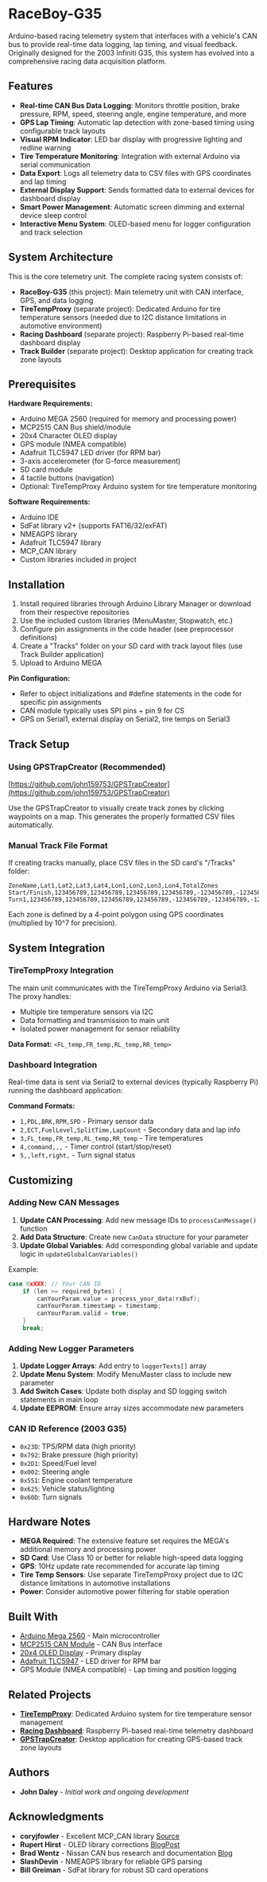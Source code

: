 # RaceBoy-G35

Arduino-based racing telemetry system that interfaces with a vehicle's CAN bus to provide real-time data logging, lap timing, and visual feedback. Originally designed for the 2003 Infiniti G35, this system has evolved into a comprehensive racing data acquisition platform.

## Features

- **Real-time CAN Bus Data Logging**: Monitors throttle position, brake pressure, RPM, speed, steering angle, engine temperature, and more
- **GPS Lap Timing**: Automatic lap detection with zone-based timing using configurable track layouts
- **Visual RPM Indicator**: LED bar display with progressive lighting and redline warning
- **Tire Temperature Monitoring**: Integration with external Arduino via serial communication
- **Data Export**: Logs all telemetry data to CSV files with GPS coordinates and lap timing
- **External Display Support**: Sends formatted data to external devices for dashboard display
- **Smart Power Management**: Automatic screen dimming and external device sleep control
- **Interactive Menu System**: OLED-based menu for logger configuration and track selection

## System Architecture

This is the core telemetry unit. The complete racing system consists of:

- **RaceBoy-G35** (this project): Main telemetry unit with CAN interface, GPS, and data logging
- **TireTempProxy** (separate project): Dedicated Arduino for tire temperature sensors (needed due to I2C distance limitations in automotive environment)
- **Racing Dashboard** (separate project): Raspberry Pi-based real-time dashboard display
- **Track Builder** (separate project): Desktop application for creating track zone layouts

## Prerequisites

**Hardware Requirements:**
- Arduino MEGA 2560 (required for memory and processing power)
- MCP2515 CAN Bus shield/module
- 20x4 Character OLED display
- GPS module (NMEA compatible)
- Adafruit TLC5947 LED driver (for RPM bar)
- 3-axis accelerometer (for G-force measurement)
- SD card module
- 4 tactile buttons (navigation)
- Optional: TireTempProxy Arduino system for tire temperature monitoring

**Software Requirements:**
- Arduino IDE
- SdFat library v2+ (supports FAT16/32/exFAT)
- NMEAGPS library
- Adafruit TLC5947 library
- MCP_CAN library
- Custom libraries included in project

## Installation

1. Install required libraries through Arduino Library Manager or download from their respective repositories
2. Use the included custom libraries (MenuMaster, Stopwatch, etc.)
3. Configure pin assignments in the code header (see preprocessor definitions)
4. Create a "Tracks" folder on your SD card with track layout files (use Track Builder application)
5. Upload to Arduino MEGA

**Pin Configuration:**
- Refer to object initializations and #define statements in the code for specific pin assignments
- CAN module typically uses SPI pins + pin 9 for CS
- GPS on Serial1, external display on Serial2, tire temps on Serial3

## Track Setup

### Using GPSTrapCreator (Recommended)
[https://github.com/john159753/GPSTrapCreator](https://github.com/john159753/GPSTrapCreator)

Use the GPSTrapCreator to visually create track zones by clicking waypoints on a map. This generates the properly formatted CSV files automatically.

### Manual Track File Format
If creating tracks manually, place CSV files in the SD card's "/Tracks" folder:
```
ZoneName,Lat1,Lat2,Lat3,Lat4,Lon1,Lon2,Lon3,Lon4,TotalZones
Start/Finish,123456789,123456789,123456789,123456789,-123456789,-123456789,-123456789,-123456789,4
Turn1,123456789,123456789,123456789,123456789,-123456789,-123456789,-123456789,-123456789,4
```

Each zone is defined by a 4-point polygon using GPS coordinates (multiplied by 10^7 for precision).

## System Integration

### TireTempProxy Integration
The main unit communicates with the TireTempProxy Arduino via Serial3. The proxy handles:
- Multiple tire temperature sensors via I2C
- Data formatting and transmission to main unit
- Isolated power management for sensor reliability

**Data Format:** `<FL_temp,FR_temp,RL_temp,RR_temp>`

### Dashboard Integration  
Real-time data is sent via Serial2 to external devices (typically Raspberry Pi) running the dashboard application:

**Command Formats:**
- `1,PDL,BRK,RPM,SPD` - Primary sensor data
- `2,ECT,FuelLevel,SplitTime,LapCount` - Secondary data and lap info
- `3,FL_temp,FR_temp,RL_temp,RR_temp` - Tire temperatures
- `4,command,,,` - Timer control (start/stop/reset)
- `5,,left,right,` - Turn signal status

## Customizing

### Adding New CAN Messages

1. **Update CAN Processing**: Add new message IDs to `processCanMessage()` function
2. **Add Data Structure**: Create new `CanData` structure for your parameter
3. **Update Global Variables**: Add corresponding global variable and update logic in `updateGlobalCanVariables()`

Example:
```cpp
case 0xXXX: // Your CAN ID
    if (len >= required_bytes) {
        canYourParam.value = process_your_data(rxBuf);
        canYourParam.timestamp = timestamp;
        canYourParam.valid = true;
    }
    break;
```

### Adding New Logger Parameters

1. **Update Logger Arrays**: Add entry to `loggerTexts[]` array
2. **Update Menu System**: Modify MenuMaster class to include new parameter
3. **Add Switch Cases**: Update both display and SD logging switch statements in main loop
4. **Update EEPROM**: Ensure array sizes accommodate new parameters

### CAN ID Reference (2003 G35)

- `0x23D`: TPS/RPM data (high priority)
- `0x792`: Brake pressure (high priority)
- `0x2D1`: Speed/Fuel level  
- `0x002`: Steering angle
- `0x551`: Engine coolant temperature
- `0x625`: Vehicle status/lighting
- `0x60D`: Turn signals

## Hardware Notes

- **MEGA Required**: The extensive feature set requires the MEGA's additional memory and processing power
- **SD Card**: Use Class 10 or better for reliable high-speed data logging
- **GPS**: 10Hz update rate recommended for accurate lap timing
- **Tire Temp Sensors**: Use separate TireTempProxy project due to I2C distance limitations in automotive installations
- **Power**: Consider automotive power filtering for stable operation

## Built With

* [Arduino Mega 2560](https://store.arduino.cc/usa/arduino-mega-2560-rev3/) - Main microcontroller
* [MCP2515 CAN Module](https://www.seeedstudio.com/CAN-BUS-Shield-V1.2-p-2256.html) - CAN Bus interface
* [20x4 OLED Display](http://www.newhavendisplay.com/nhd0420dzway5-p-4218.html) - Primary display
* [Adafruit TLC5947](https://www.adafruit.com/product/1429) - LED driver for RPM bar
* GPS Module (NMEA compatible) - Lap timing and position logging

## Related Projects

- [**TireTempProxy**](https://github.com/john159753/RaceboyDashboard): Dedicated Arduino system for tire temperature sensor management
- [**Racing Dashboard**](https://github.com/john159753/Raceboy-TTProxy): Raspberry Pi-based real-time telemetry dashboard
- [**GPSTrapCreator**](https://github.com/john159753/GPSTrapCreator/tree/master): Desktop application for creating GPS-based track zone layouts

## Authors

* **John Daley** - *Initial work and ongoing development*


## Acknowledgments

* **coryjfowler** - Excellent MCP_CAN library [Source](https://github.com/coryjfowler/MCP_CAN_lib)
* **Rupert Hirst** - OLED library corrections [BlogPost](http://runawaybrainz.blogspot.com/2014/01/midas-2004-oled-character-display.html)
* **Brad Wentz** - Nissan CAN bus research and documentation [Blog](https://projectbytes.wordpress.com/2013/08/25/nissan-370z-can-hacking/)
* **SlashDevin** - NMEAGPS library for reliable GPS parsing
* **Bill Greiman** - SdFat library for robust SD card operations
